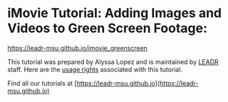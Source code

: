 # iMovie Tutorial: Adding Images and Videos to Green Screen Footage:
https://leadr-msu.github.io/imovie_greenscreen

This tutorial was prepared by Alyssa Lopez and is maintained by [LEADR](http://leadr.msu.edu) staff. Here are the [usage rights](https://github.com/leadr-msu/imovie_greenscreen/blob/master/License.MD) associated with this tutorial.

Find all our tutorials at [https://leadr-msu.github.io](https://leadr-msu.github.io)
